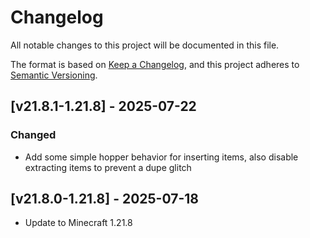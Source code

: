 # Changelog
All notable changes to this project will be documented in this file.

The format is based on [Keep a Changelog](https://keepachangelog.com/en/1.0.0/),
and this project adheres to [Semantic Versioning](https://semver.org/spec/v2.0.0.html).

## [v21.8.1-1.21.8] - 2025-07-22
### Changed
- Add some simple hopper behavior for inserting items, also disable extracting items to prevent a dupe glitch

## [v21.8.0-1.21.8] - 2025-07-18
- Update to Minecraft 1.21.8
